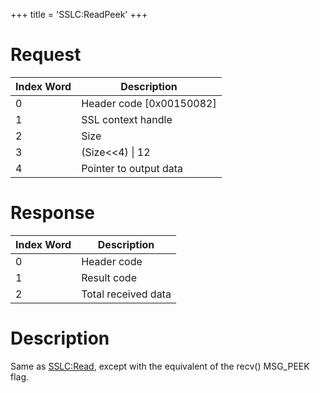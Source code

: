 +++
title = 'SSLC:ReadPeek'
+++

# Request

| Index Word | Description                |
|------------|----------------------------|
| 0          | Header code \[0x00150082\] |
| 1          | SSL context handle         |
| 2          | Size                       |
| 3          | (Size\<\<4) \| 12          |
| 4          | Pointer to output data     |

# Response

| Index Word | Description         |
|------------|---------------------|
| 0          | Header code         |
| 1          | Result code         |
| 2          | Total received data |

# Description

Same as [SSLC:Read](SSLC:Read "wikilink"), except with the equivalent of
the recv() MSG_PEEK flag.